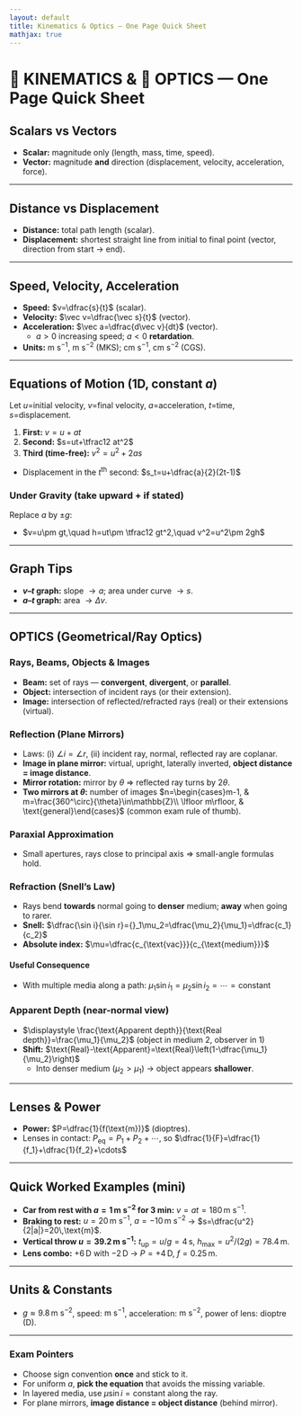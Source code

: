 ```yaml
---
layout: default
title: Kinematics & Optics — One Page Quick Sheet
mathjax: true
---
```


# 🧮 KINEMATICS & 🔭 OPTICS — One Page Quick Sheet

## Scalars vs Vectors
- **Scalar:** magnitude only (length, mass, time, speed).  
- **Vector:** magnitude **and** direction (displacement, velocity, acceleration, force).

---

## Distance vs Displacement
- **Distance:** total path length (scalar).  
- **Displacement:** shortest straight line from initial to final point (vector, direction from start → end).

---

## Speed, Velocity, Acceleration
- **Speed:** $v=\dfrac{s}{t}$ (scalar).  
- **Velocity:** $\vec v=\dfrac{\vec s}{t}$ (vector).  
- **Acceleration:** $\vec a=\dfrac{d\vec v}{dt}$ (vector).  
  - $a>0$ increasing speed; $a<0$ **retardation**.  
- **Units:** $\text{m s}^{-1}$, $\text{m s}^{-2}$ (MKS); $\text{cm s}^{-1}$, $\text{cm s}^{-2}$ (CGS).

---

## Equations of Motion (1D, constant $a$)
Let $u$=initial velocity, $v$=final velocity, $a$=acceleration, $t$=time, $s$=displacement.
1. **First:** $v=u+at$  
2. **Second:** $s=ut+\tfrac12 at^2$  
3. **Third (time-free):** $v^2=u^2+2as$  
- Displacement in the $t^{\text{th}}$ second: $s_t=u+\dfrac{a}{2}(2t-1)$

### Under Gravity (take upward $+$ if stated)
Replace $a$ by $\pm g$:
- $v=u\pm gt,\quad h=ut\pm \tfrac12 gt^2,\quad v^2=u^2\pm 2gh$

---

## Graph Tips
- **$v$–$t$ graph:** slope $\to a$; area under curve $\to s$.  
- **$a$–$t$ graph:** area $\to \Delta v$.

---

## OPTICS (Geometrical/Ray Optics)

### Rays, Beams, Objects & Images
- **Beam:** set of rays — **convergent**, **divergent**, or **parallel**.  
- **Object:** intersection of incident rays (or their extension).  
- **Image:** intersection of reflected/refracted rays (real) or their extensions (virtual).

### Reflection (Plane Mirrors)
- Laws: (i) $\angle i=\angle r$, (ii) incident ray, normal, reflected ray are coplanar.  
- **Image in plane mirror:** virtual, upright, laterally inverted, **object distance = image distance**.  
- **Mirror rotation:** mirror by $\theta$ $\Rightarrow$ reflected ray turns by $2\theta$.  
- **Two mirrors at $\theta$:** number of images $n=\begin{cases}m-1, & m=\frac{360^\circ}{\theta}\in\mathbb{Z}\\ \lfloor m\rfloor, & \text{general}\end{cases}$ (common exam rule of thumb).

### Paraxial Approximation
- Small apertures, rays close to principal axis $\Rightarrow$ small-angle formulas hold.

### Refraction (Snell’s Law)
- Rays bend **towards** normal going to **denser** medium; **away** when going to rarer.  
- **Snell:** $\dfrac{\sin i}{\sin r}={}_1\mu_2=\dfrac{\mu_2}{\mu_1}=\dfrac{c_1}{c_2}$  
- **Absolute index:** $\mu=\dfrac{c_{\text{vac}}}{c_{\text{medium}}}$

#### Useful Consequence
- With multiple media along a path: $\mu_1\sin i_1=\mu_2\sin i_2=\cdots=\text{constant}$

### Apparent Depth (near-normal view)
- $\displaystyle \frac{\text{Apparent depth}}{\text{Real depth}}=\frac{\mu_1}{\mu_2}$ (object in medium 2, observer in 1)  
- **Shift:** $\text{Real}-\text{Apparent}=\text{Real}\left(1-\dfrac{\mu_1}{\mu_2}\right)$  
  - Into denser medium ($\mu_2>\mu_1$) → object appears **shallower**.

---

## Lenses & Power
- **Power:** $P=\dfrac{1}{f(\text{m})}$ (dioptres).  
- Lenses in contact: $\displaystyle P_{\text{eq}}=P_1+P_2+\cdots$, so $\dfrac{1}{F}=\dfrac{1}{f_1}+\dfrac{1}{f_2}+\cdots$

---

## Quick Worked Examples (mini)
- **Car from rest with $a=1\,\text{m s}^{-2}$ for $3$ min:** $v=at=180\,\text{m s}^{-1}$.  
- **Braking to rest:** $u=20\,\text{m s}^{-1}$, $a=-10\,\text{m s}^{-2}$ → $s=\dfrac{u^2}{2|a|}=20\,\text{m}$.  
- **Vertical throw $u=39.2\,\text{m s}^{-1}$:** $t_\text{up}=u/g=4\,\text{s}$, $h_{\max}=u^2/(2g)=78.4\,\text{m}$.  
- **Lens combo:** $+6\,\text{D}$ with $-2\,\text{D}$ → $P=+4\,\text{D}$, $f=0.25\,\text{m}$.

---

## Units & Constants
- $g\approx 9.8\,\text{m s}^{-2}$, speed: $\text{m s}^{-1}$, acceleration: $\text{m s}^{-2}$, power of lens: dioptre (D).

---

### Exam Pointers
- Choose sign convention **once** and stick to it.  
- For uniform $a$, **pick the equation** that avoids the missing variable.  
- In layered media, use $\mu\sin i=\text{constant}$ along the ray.  
- For plane mirrors, **image distance = object distance** (behind mirror).
